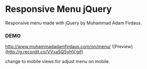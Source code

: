 # Responsive Menu jQuery
Responsive menu made with jQuery by Muhammad Adam Firdaus.

### DEMO
http://www.muhammadadamfirdaus.com/on/menu/
![Preview]
(http://g.recordit.co/VVxa5QSyHV.gif)

change to mobile views for adjust menu on mobile.
